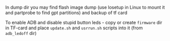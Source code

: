 In dump dir you may find flash image dump (use losetup in Linux to mount it and partprobe to find gpt partitions) and backup of tf card

To enable ADB and disable stupid button leds - copy or create `firmware` dir in TF-card and place `update.sh` and `usrrun.sh` scripts into it (from `adb_ledoff` dir)

